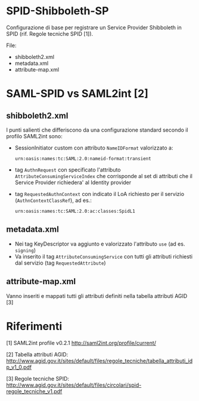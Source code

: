 # SPID-Shibboleth-SP

Configurazione di base per registrare un Service Provider Shibboleth in SPID (rif. Regole tecniche SPID [1]).

File:
* shibboleth2.xml
* metadata.xml
* attribute-map.xml

# SAML-SPID vs SAML2int [2]

## shibboleth2.xml

I punti salienti che differiscono da una configurazione standard secondo il profilo SAML2int sono:
* SessionInitiator custom con attributo `NameIDFormat` valorizzato a:

  `urn:oasis:names:tc:SAML:2.0:nameid-format:transient`

* tag `AuthnRequest` con specificato l'attributo `AttributeConsumingServiceIndex` che corrisponde al set di attributi che il Service Provider richiedera' al Identity provider

* tag `RequestedAuthnContext` con indicato il LoA richiesto per il servizio (`AuthnContextClassRef`), ad es.:

  `urn:oasis:names:tc:SAML:2.0:ac:classes:SpidL1`

## metadata.xml

* Nei tag KeyDescriptor va aggiunto e valorizzato l'attributo `use` (ad es. `signing`)
* Va inserito il tag `AttributeConsumingService` con tutti gli attributi richiesti dal servizio (tag `RequestedAttribute`)

## attribute-map.xml

Vanno inseriti e mappati tutti gli attributi definiti nella tabella attributi AGID [3]

# Riferimenti
[1] SAML2int profile v0.2.1 http://saml2int.org/profile/current/

[2] Tabella attributi AGID: http://www.agid.gov.it/sites/default/files/regole_tecniche/tabella_attributi_idp_v1_0.pdf

[3] Regole tecniche SPID: http://www.agid.gov.it/sites/default/files/circolari/spid-regole_tecniche_v1.pdf
